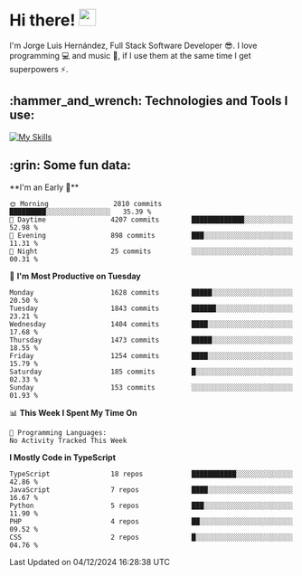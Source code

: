 <h1 align="left">
 <abc>
  <br>Hi there! <img src="https://user-images.githubusercontent.com/42378118/110234147-e3259600-7f4e-11eb-95be-0c4047144dea.gif" width="30"><br>
 </abc>
</h1>

I'm Jorge Luis Hernández, Full Stack Software Developer :sunglasses:. I love programming :computer: and music :musical_score:, if I use them at the same time I get superpowers :zap:. 


<h2 align="left">:hammer_and_wrench: Technologies and Tools I use:</h2>

[![My Skills](https://skillicons.dev/icons?i=js,ts,html,css,py,vue,react,next,nest,postgres,mysql)](https://skillicons.dev)

<h2 align="left">:grin: Some fun data:</h2>
<!--START_SECTION:waka-->
**I'm an Early 🐤** 

```text
🌞 Morning                2810 commits        █████████░░░░░░░░░░░░░░░░   35.39 % 
🌆 Daytime                4207 commits        █████████████░░░░░░░░░░░░   52.98 % 
🌃 Evening                898 commits         ███░░░░░░░░░░░░░░░░░░░░░░   11.31 % 
🌙 Night                  25 commits          ░░░░░░░░░░░░░░░░░░░░░░░░░   00.31 % 
```
📅 **I'm Most Productive on Tuesday** 

```text
Monday                   1628 commits        █████░░░░░░░░░░░░░░░░░░░░   20.50 % 
Tuesday                  1843 commits        ██████░░░░░░░░░░░░░░░░░░░   23.21 % 
Wednesday                1404 commits        ████░░░░░░░░░░░░░░░░░░░░░   17.68 % 
Thursday                 1473 commits        █████░░░░░░░░░░░░░░░░░░░░   18.55 % 
Friday                   1254 commits        ████░░░░░░░░░░░░░░░░░░░░░   15.79 % 
Saturday                 185 commits         █░░░░░░░░░░░░░░░░░░░░░░░░   02.33 % 
Sunday                   153 commits         ░░░░░░░░░░░░░░░░░░░░░░░░░   01.93 % 
```


📊 **This Week I Spent My Time On** 

```text
💬 Programming Languages: 
No Activity Tracked This Week
```

**I Mostly Code in TypeScript** 

```text
TypeScript               18 repos            ███████████░░░░░░░░░░░░░░   42.86 % 
JavaScript               7 repos             ████░░░░░░░░░░░░░░░░░░░░░   16.67 % 
Python                   5 repos             ███░░░░░░░░░░░░░░░░░░░░░░   11.90 % 
PHP                      4 repos             ██░░░░░░░░░░░░░░░░░░░░░░░   09.52 % 
CSS                      2 repos             █░░░░░░░░░░░░░░░░░░░░░░░░   04.76 % 
```




 Last Updated on 04/12/2024 16:28:38 UTC
<!--END_SECTION:waka-->
